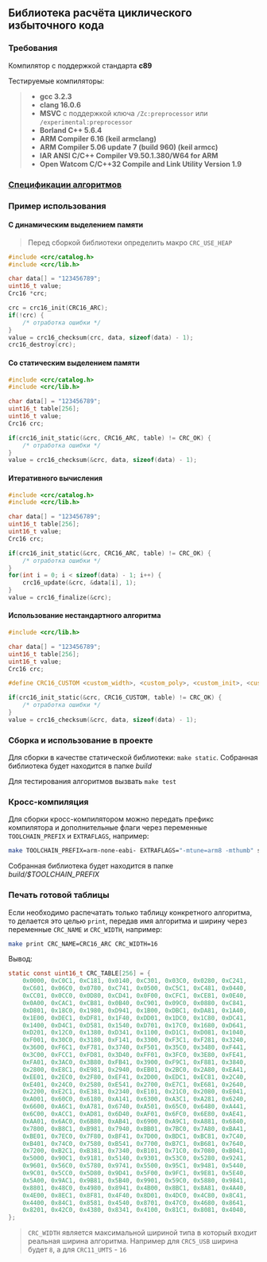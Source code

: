 ## Библиотека расчёта циклического избыточного кода

### Требования
Компилятор с поддержкой стандарта **c89**

Тестируемые компиляторы:
> - **gcc 3.2.3**
> - **clang 16.0.6**
> - **MSVC** c поддержкой ключа `/Zc:preprocessor` или `/experimental:preprocessor`
> - **Borland C++ 5.6.4**
> - **ARM Compiler 6.16 (keil armclang)**
> - **ARM Compiler 5.06 update 7 (build 960) (keil armcc)**
> - **IAR ANSI C/C++ Compiler V9.50.1.380/W64 for ARM**
> - **Open Watcom C/C++32 Compile and Link Utility Version 1.9**

### [Спецификации алгоритмов](./CATALOG.md)

### Пример использования
#### С динамическим выделением памяти
> Перед сборкой библиотеки определить макро `CRC_USE_HEAP`
```c
#include <crc/catalog.h>
#include <crc/lib.h>

char data[] = "123456789";
uint16_t value;
Crc16 *crc;

crc = crc16_init(CRC16_ARC);
if(!crc) {
    /* отработка ошибки */
}
value = crc16_checksum(crc, data, sizeof(data) - 1);
crc16_destroy(crc);
```

#### Со статическим выделением памяти
```c
#include <crc/catalog.h>
#include <crc/lib.h>

char data[] = "123456789";
uint16_t table[256];
uint16_t value;
Crc16 crc;

if(crc16_init_static(&crc, CRC16_ARC, table) != CRC_OK) {
    /* отработка ошибки */
}
value = crc16_checksum(&crc, data, sizeof(data) - 1);
```

#### Итеративного вычисления
```c
#include <crc/catalog.h>
#include <crc/lib.h>

char data[] = "123456789";
uint16_t table[256];
uint16_t value;
Crc16 crc;

if(crc16_init_static(&crc, CRC16_ARC, table) != CRC_OK) {
    /* отработка ошибки */
}
for(int i = 0; i < sizeof(data) - 1; i++) {
    crc16_update(&crc, &data[i], 1);
}
value = crc16_finalize(&crc);
```

#### Использование нестандартного алгоритма
```c
#include <crc/lib.h>

char data[] = "123456789";
uint16_t table[256];
uint16_t value;
Crc16 crc;

#define CRC16_CUSTOM <custom_width>, <custom_poly>, <custom_init>, <custom_refin>, <custom_refout>, <custom_xorout>, <custom_check>, <custom_residue>

if(crc16_init_static(&crc, CRC16_CUSTOM, table) != CRC_OK) {
    /* отработка ошибки */
}
value = crc16_checksum(&crc, data, sizeof(data) - 1);
```

### Сборка и использование в проекте
Для сборки в качестве статической библиотеки: `make static`. Собранная библиотека будет находится в папке *build*

Для тестирования алгоритмов вызвать `make test`

### Кросс-компиляция
Для сборки кросс-компилятором можно передать префикс компилятора и дополнительные флаги через переменные `TOOLCHAIN_PREFIX` и `EXTRAFLAGS`, например:
```bash
make TOOLCHAIN_PREFIX=arm-none-eabi- EXTRAFLAGS="-mtune=arm8 -mthumb" static
```
Собранная библиотека будет находится в папке *build/$TOOLCHAIN_PREFIX*

### Печать готовой таблицы
Если необходимо распечатать только таблицу конкретного алгоритма, то делается это целью `print`, передав имя алгоритма и ширину через переменные `CRC_NAME` и `CRC_WIDTH`, например:
```bash
make print CRC_NAME=CRC16_ARC CRC_WIDTH=16
```
Вывод:
```c
static const uint16_t CRC_TABLE[256] = {
    0x0000, 0xC0C1, 0xC181, 0x0140, 0xC301, 0x03C0, 0x0280, 0xC241,
    0xC601, 0x06C0, 0x0780, 0xC741, 0x0500, 0xC5C1, 0xC481, 0x0440,
    0xCC01, 0x0CC0, 0x0D80, 0xCD41, 0x0F00, 0xCFC1, 0xCE81, 0x0E40,
    0x0A00, 0xCAC1, 0xCB81, 0x0B40, 0xC901, 0x09C0, 0x0880, 0xC841,
    0xD801, 0x18C0, 0x1980, 0xD941, 0x1B00, 0xDBC1, 0xDA81, 0x1A40,
    0x1E00, 0xDEC1, 0xDF81, 0x1F40, 0xDD01, 0x1DC0, 0x1C80, 0xDC41,
    0x1400, 0xD4C1, 0xD581, 0x1540, 0xD701, 0x17C0, 0x1680, 0xD641,
    0xD201, 0x12C0, 0x1380, 0xD341, 0x1100, 0xD1C1, 0xD081, 0x1040,
    0xF001, 0x30C0, 0x3180, 0xF141, 0x3300, 0xF3C1, 0xF281, 0x3240,
    0x3600, 0xF6C1, 0xF781, 0x3740, 0xF501, 0x35C0, 0x3480, 0xF441,
    0x3C00, 0xFCC1, 0xFD81, 0x3D40, 0xFF01, 0x3FC0, 0x3E80, 0xFE41,
    0xFA01, 0x3AC0, 0x3B80, 0xFB41, 0x3900, 0xF9C1, 0xF881, 0x3840,
    0x2800, 0xE8C1, 0xE981, 0x2940, 0xEB01, 0x2BC0, 0x2A80, 0xEA41,
    0xEE01, 0x2EC0, 0x2F80, 0xEF41, 0x2D00, 0xEDC1, 0xEC81, 0x2C40,
    0xE401, 0x24C0, 0x2580, 0xE541, 0x2700, 0xE7C1, 0xE681, 0x2640,
    0x2200, 0xE2C1, 0xE381, 0x2340, 0xE101, 0x21C0, 0x2080, 0xE041,
    0xA001, 0x60C0, 0x6180, 0xA141, 0x6300, 0xA3C1, 0xA281, 0x6240,
    0x6600, 0xA6C1, 0xA781, 0x6740, 0xA501, 0x65C0, 0x6480, 0xA441,
    0x6C00, 0xACC1, 0xAD81, 0x6D40, 0xAF01, 0x6FC0, 0x6E80, 0xAE41,
    0xAA01, 0x6AC0, 0x6B80, 0xAB41, 0x6900, 0xA9C1, 0xA881, 0x6840,
    0x7800, 0xB8C1, 0xB981, 0x7940, 0xBB01, 0x7BC0, 0x7A80, 0xBA41,
    0xBE01, 0x7EC0, 0x7F80, 0xBF41, 0x7D00, 0xBDC1, 0xBC81, 0x7C40,
    0xB401, 0x74C0, 0x7580, 0xB541, 0x7700, 0xB7C1, 0xB681, 0x7640,
    0x7200, 0xB2C1, 0xB381, 0x7340, 0xB101, 0x71C0, 0x7080, 0xB041,
    0x5000, 0x90C1, 0x9181, 0x5140, 0x9301, 0x53C0, 0x5280, 0x9241,
    0x9601, 0x56C0, 0x5780, 0x9741, 0x5500, 0x95C1, 0x9481, 0x5440,
    0x9C01, 0x5CC0, 0x5D80, 0x9D41, 0x5F00, 0x9FC1, 0x9E81, 0x5E40,
    0x5A00, 0x9AC1, 0x9B81, 0x5B40, 0x9901, 0x59C0, 0x5880, 0x9841,
    0x8801, 0x48C0, 0x4980, 0x8941, 0x4B00, 0x8BC1, 0x8A81, 0x4A40,
    0x4E00, 0x8EC1, 0x8F81, 0x4F40, 0x8D01, 0x4DC0, 0x4C80, 0x8C41,
    0x4400, 0x84C1, 0x8581, 0x4540, 0x8701, 0x47C0, 0x4680, 0x8641,
    0x8201, 0x42C0, 0x4380, 0x8341, 0x4100, 0x81C1, 0x8081, 0x4040,
};
```
> `CRC_WIDTH` является максимальной шириной типа в который входит реальная ширина алгоритма. Например для `CRC5_USB` ширина будет `8`, а для `CRC11_UMTS` - `16`
